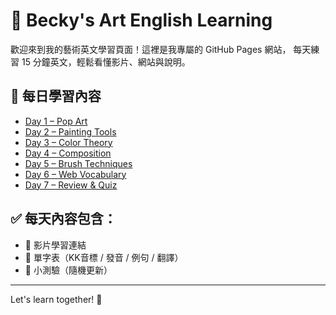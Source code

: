 
# 🎨 Becky's Art English Learning

歡迎來到我的藝術英文學習頁面！這裡是我專屬的 GitHub Pages 網站，
每天練習 15 分鐘英文，輕鬆看懂影片、網站與說明。

## 📘 每日學習內容

- [Day 1 – Pop Art](https://yangmyang0223-ops.github.io/English-day1/day1.html)
- [Day 2 – Painting Tools](https://yangmyang0223-ops.github.io/English-day1/day2.html)
- [Day 3 – Color Theory](https://yangmyang0223-ops.github.io/English-day1/day3.html)
- [Day 4 – Composition](https://yangmyang0223-ops.github.io/English-day1/day4.html)
- [Day 5 – Brush Techniques](https://yangmyang0223-ops.github.io/English-day1/day5.html)
- [Day 6 – Web Vocabulary](https://yangmyang0223-ops.github.io/English-day1/day6.html)
- [Day 7 – Review & Quiz](https://yangmyang0223-ops.github.io/English-day1/day7.html)

## ✅ 每天內容包含：
- 🎥 影片學習連結
- 📄 單字表（KK音標 / 發音 / 例句 / 翻譯）
- 🧪 小測驗（隨機更新）

---
Let's learn together! 💪
